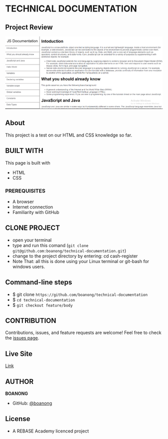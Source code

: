 # TECHNICAL DOCUMENTATION  

## Project Review
![home page](assets/images/overview.PNG)

## About
This project is a test on our HTML and CSS knowledge so far.

## BUILT WITH
This page is built with
* HTML
* CSS

### PREREQUISITES
* A browser 
* Internet connection
* Familiarity with GitHub

## CLONE PROJECT
* open your terminal
* type and run this comand (`git clone git@github.com:boanong/technical-documentation.git`)
* change to the project directory by entering: cd cash-register
* Note That: all this is done using your Linux terminal or git-bash for windows users.

## Command-line steps

- $ git clone `https://github.com/boanong/technical-documentation`
- $ `cd technical-documentation`
- $ `git checkout feature/body`

## CONTRIBUTION
Contributions, issues, and feature requests are welcome!
Feel free to check the [issues page](https://github.com/boanong/technical-documention/issues).

## Live Site

[Link](https://boanong.github.io/technical-documentation/)

## AUTHOR
**BOANONG**
- GitHub: [@boanong](https://github.com/boanong)

## License
- A REBASE Academy licenced project 